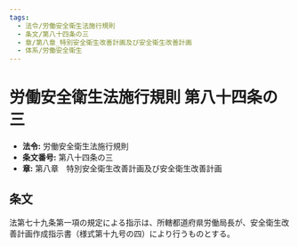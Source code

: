```yaml
---
tags:
  - 法令/労働安全衛生法施行規則
  - 条文/第八十四条の三
  - 章/第八章_特別安全衛生改善計画及び安全衛生改善計画
  - 体系/労働安全衛生
---
```

# 労働安全衛生法施行規則 第八十四条の三

- **法令:** 労働安全衛生法施行規則
- **条文番号:** 第八十四条の三
- **章:** 第八章　特別安全衛生改善計画及び安全衛生改善計画

## 条文
法第七十九条第一項の規定による指示は、所轄都道府県労働局長が、安全衛生改善計画作成指示書（様式第十九号の四）により行うものとする。

